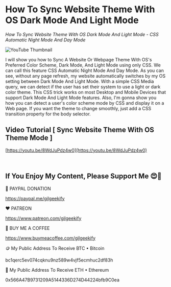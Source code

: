 # How To Sync Website Theme With OS Dark Mode And Light Mode

_How To Sync Website Theme With OS Dark Mode And Light Mode - CSS Automatic Night Mode And Day Mode_

![YouTube Thumbnail](https://raw.githubusercontent.com/saeedkohansal/Vanilla-JavaScript-Infinite-Scroll-HTML-CSS-JS/main/image/Vanilla-JavaScript-Infinite-Scroll-HTML-CSS-JS.pngs "YouTube Thumbnail")

I will show you how to Sync A Website Or Webpage Theme With OS's Preferred Color Scheme, Dark Mode, And Light Mode using only CSS. We can call this feature CSS Automatic Night Mode And Day Mode. As you can see, without any page refresh, my website automatically switches by my OS setting between Dark Mode And Light Mode. With a simple CSS Media query, we can detect if the user has set their system to use a light or dark color theme. This CSS trick works on most Desktop and Mobile Devices that support Dark Mode And Light Mode features. Also, I'm gonna show you how you can detect a user's color scheme mode by CSS and display it on a Web page. If you want the theme to change smoothly, just add a CSS transition property for the body selector.

## Video Tutorial [ Sync Website Theme With OS Theme Mode ]
[https://youtu.be/8WdJuPdz4w0](https://youtu.be/8WdJuPdz4w0)

 

## If You Enjoy My Content, Please Support Me 😍🙏

💙 PAYPAL DONATION

https://paypal.me/gilgeekify

❤️ PATREON

https://www.patreon.com/gilgeekify

💛 BUY ME A COFFEE

https://www.buymeacoffee.com/gilgeekify

🪙 My Public Address To Receive BTC • Bitcoin

bc1qerc5ev074cqknu9nz589w4vjf5ecmhuc2df83h

🥈 My Public Address To Receive ETH • Ethereum

0x566A47B9731209A5144336D274D44224bfb9C0ea

